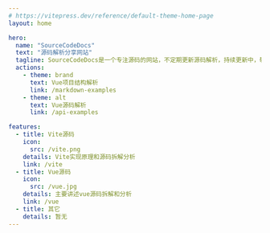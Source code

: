 ```yaml
---
# https://vitepress.dev/reference/default-theme-home-page
layout: home

hero:
  name: "SourceCodeDocs"
  text: "源码解析分享网站"
  tagline: SourceCodeDocs是一个专注源码的网站，不定期更新源码解析，持续更新中，敬请关注
  actions:
    - theme: brand
      text: Vue项目结构解析
      link: /markdown-examples
    - theme: alt
      text: Vue源码解析
      link: /api-examples

features:
  - title: Vite源码
    icon: 
      src: /vite.png
    details: Vite实现原理和源码拆解分析
    link: /vite
  - title: Vue源码
    icon: 
      src: /vue.jpg
    details: 主要讲述vue源码拆解和分析
    link: /vue
  - title: 其它
    details: 暂无
---
```


